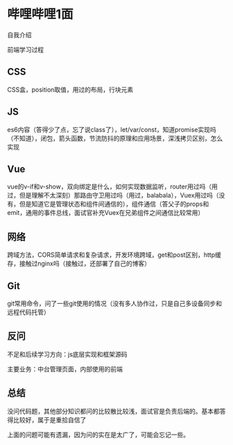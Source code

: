 # 哔哩哔哩1面

自我介绍

前端学习过程

## CSS

CSS盒，position取值，用过的布局，行块元素

## JS

es6内容（答得少了点，忘了说class了），let/var/const，知道promise实现吗（不知道），闭包，箭头函数，节流防抖的原理和应用场景，深浅拷贝区别，怎么实现

## Vue

vue的v-if和v-show，双向绑定是什么，如何实现数据监听，router用过吗（用过，但是理解不太深刻）那路由守卫用过吗（用过，balabala），Vuex用过吗（没有，但是知道它是管理状态和组件间通信的），组件通信（答父子的props和emit，通用的事件总线，面试官补充Vuex在兄弟组件之间通信比较常用）

## 网络

跨域方法，CORS简单请求和复杂请求，开发环境跨域，get和post区别，http缓存，接触过nginx吗（接触过，还部署了自己的博客）

## Git

git常用命令，问了一些git使用的情况（没有多人协作过，只是自己多设备同步和远程代码托管）

## 反问

不足和后续学习方向：js底层实现和框架源码

主要业务：中台管理页面，内部使用的前端

## 总结

没问代码题，其他部分知识都问的比较散比较浅，面试官是负责后端的。基本都答得比较好，属于是重拾自信了

上面的问题可能有遗漏，因为问的实在是太广了，可能会忘记一些。